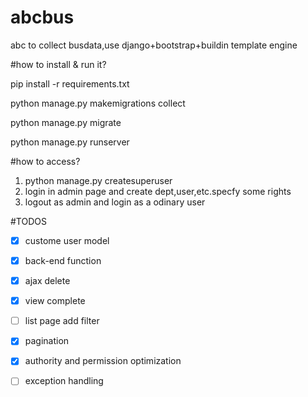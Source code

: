 # abcbus
abc to collect busdata,use django+bootstrap+buildin template engine

#how to install & run it?

pip install -r requirements.txt

python manage.py makemigrations collect

python manage.py migrate

python manage.py runserver

#how to access?

1. python manage.py createsuperuser 
2. login in admin page and create dept,user,etc.specfy some rights
3. logout as admin and login as a odinary user

#TODOS

-[x] custome user model

-[x] back-end function

-[x] ajax delete

-[x] view complete

-[ ] list page add filter

-[x] pagination

-[x] authority and permission optimization

-[ ] exception handling
